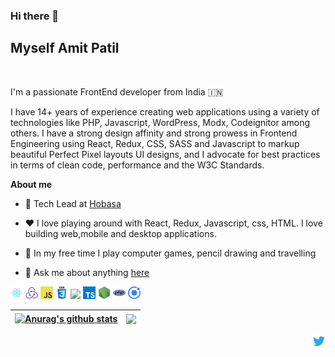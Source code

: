 ### Hi there 👋

## Myself Amit Patil

<!-- ![Amit's Most used languages](https://github-readme-stats.vercel.app/api/top-langs?username=amitpatil321&show_icons=true&count_private=true&theme=gotham) -->

<br />

I'm a passionate FrontEnd developer from India 🇮🇳

I have 14+ years of experience creating web applications using a variety of technologies like PHP, Javascript, WordPress, Modx, Codeignitor among others. I have a strong design affinity and strong prowess in Frontend Engineering using React, Redux, CSS, SASS and Javascript to markup beautiful Perfect Pixel layouts UI designs, and I advocate for best practices in terms of clean code, performance and the W3C Standards.

**About me**

- 💼 Tech Lead at [Hobasa](https://hobasa.com/)

- ❤️ I love playing around with React, Redux, Javascript, css, HTML. I love building web,mobile and desktop applications.

- 🎸 In my free time I play computer games, pencil drawing and travelling

- 💬 Ask me about anything [here](https://github.com/amitpatil321/amitpatil321/issues)

<code><img height="20" src="https://raw.githubusercontent.com/github/explore/80688e429a7d4ef2fca1e82350fe8e3517d3494d/topics/react/react.png"></code>
<code><img height="20" src="https://raw.githubusercontent.com/github/explore/80688e429a7d4ef2fca1e82350fe8e3517d3494d/topics/redux/redux.png"></code>
<code><img height="20" src="https://raw.githubusercontent.com/github/explore/80688e429a7d4ef2fca1e82350fe8e3517d3494d/topics/javascript/javascript.png"></code>
<code><img height="20" src="https://raw.githubusercontent.com/github/explore/80688e429a7d4ef2fca1e82350fe8e3517d3494d/topics/css/css.png"></code>
<code><img height="20" src="https://raw.githubusercontent.com/github/explore/80688e429a7d4ef2fca1e82350fe8e3517d3494d/topics/html5/html5.png"></code>
<code><img height="20" src="https://raw.githubusercontent.com/github/explore/80688e429a7d4ef2fca1e82350fe8e3517d3494d/topics/typescript/typescript.png"></code>
<code><img height="20" src="https://raw.githubusercontent.com/github/explore/80688e429a7d4ef2fca1e82350fe8e3517d3494d/topics/nodejs/nodejs.png"></code>
<code><img height="20" src="https://raw.githubusercontent.com/github/explore/80688e429a7d4ef2fca1e82350fe8e3517d3494d/topics/php/php.png"></code>
<code><img height="20" src="https://raw.githubusercontent.com/github/explore/80688e429a7d4ef2fca1e82350fe8e3517d3494d/topics/ionic/ionic.png"></code>

| <a href="https://github.com/amitpatil321/github-readme-stats"><img align="center" src="https://github-readme-stats.vercel.app/api?username=amitpatil321&show_icons=true&include_all_commits=true&theme=buefy&hide_border=true" alt="Anurag's github stats" /></a> | <a href="https://github.com/amitpatil321/github-readme-stats"><img align="center" src="https://github-readme-stats.vercel.app/api/top-langs/?username=amitpatil321&layout=compact&theme=buefy&hide_border=true" /></a> |
| ----------------------------------------------------------------------------------------------------------------------------------------------------------------------------------------------------------------------------------------------------------------- | ---------------------------------------------------------------------------------------------------------------------------------------------------------------------------------------------------------------------- |

<a href="https://twitter.com/anuraghazru">
  <img align="right" alt="Anurag Hazra | Twitter" width="21px" src="https://raw.githubusercontent.com/amitpatil321/amitpatil321/master/assets/twitter.svg" />
</a>
